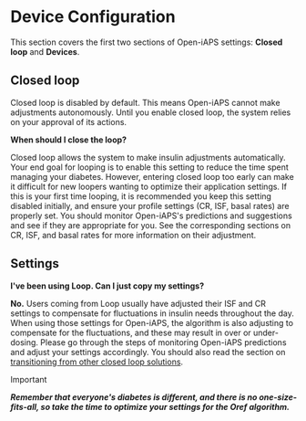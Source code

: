 # Device Configuration
This section covers the first two sections of Open-iAPS settings: <b>Closed loop</b> and <b>Devices</b>.

## Closed loop
Closed loop is disabled by default. This means Open-iAPS cannot make adjustments autonomously. Until you enable closed loop, the system relies on your approval of its actions.

<b>When should I close the loop?</b>

Closed loop allows the system to make insulin adjustments automatically. Your end goal for looping is to enable this setting to reduce the time spent managing your diabetes. However, entering closed loop too early can make it difficult for new loopers wanting to optimize their application settings. If this is your first time looping, it is recommended you keep this setting disabled initially, and ensure your profile settings (CR, ISF, basal rates) are properly set. You should monitor Open-iAPS's predictions and suggestions and see if they are appropriate for you. See the corresponding sections on CR, ISF, and basal rates for more information on their adjustment.

## Settings
<b>I've been using Loop. Can I just copy my settings?</b>

<b>No.</b> Users coming from Loop usually have adjusted their ISF and CR settings to compensate for fluctuations in insulin needs throughout the day. When using those settings for Open-iAPS, the algorithm is also adjusting to compensate for the fluctuations, and these may result in over or under-dosing. Please go through the steps of monitoring Open-iAPS predictions and adjust your settings accordingly. You should also read the section on [transitioning from other closed loop solutions](transition-qa.md).

> [!IMPORTANT]
> <i><b>Remember that everyone's diabetes is different, and there is no one-size-fits-all, so take the time to optimize your settings for the Oref algorithm.
